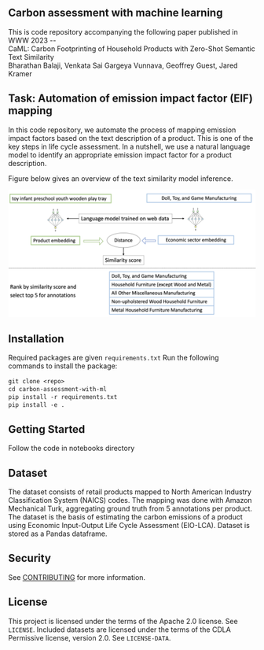 ## Carbon assessment with machine learning

This is code repository accompanying the following paper published in WWW 2023 -- \
CaML: Carbon Footprinting of Household Products with Zero-Shot Semantic Text Similarity \
Bharathan Balaji, Venkata Sai Gargeya Vunnava, Geoffrey Guest, Jared Kramer

## Task: Automation of emission impact factor (EIF) mapping

In this code repository, we automate the process of mapping emission impact factors based on the text description of a product. This is one of the key steps in life cycle assessment. In a nutshell, we use a natural language model to identify an appropriate emission impact factor for a product description. 

Figure below gives an overview of the text similarity model inference.

<img src="images/sbert_model.png"  width="800">

## Installation
Required packages are given `requirements.txt`
Run the following commands to install the package:
```
git clone <repo>
cd carbon-assessment-with-ml
pip install -r requirements.txt
pip install -e .
```

## Getting Started
Follow the code in notebooks directory

## Dataset
The dataset consists of retail products mapped to North American Industry Classification System (NAICS) codes. The
mapping was done with Amazon Mechanical Turk, aggregating ground truth from 5 annotations per product. The dataset is the basis of estimating the carbon emissions of a product using Economic Input-Output Life Cycle Assessment (EIO-LCA). Dataset is stored as a Pandas
dataframe. 

## Security

See [CONTRIBUTING](CONTRIBUTING.md#security-issue-notifications) for more information.

## License

This project is licensed under the terms of the Apache 2.0 license. See `LICENSE`.
Included datasets are licensed under the terms of the CDLA Permissive license, version 2.0. See `LICENSE-DATA`.
